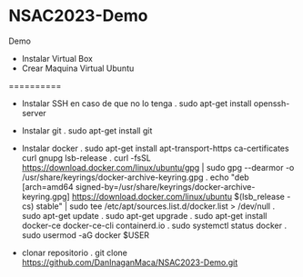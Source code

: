 # NSAC2023-Demo
Demo

- Instalar Virtual Box
- Crear Maquina Virtual Ubuntu

==========

- Instalar SSH en caso de que no lo tenga
  . sudo apt-get install openssh-server

- Instalar git
  . sudo apt-get install git
  
- Instalar docker
  . sudo apt-get install apt-transport-https ca-certificates curl gnupg lsb-release
  . curl -fsSL https://download.docker.com/linux/ubuntu/gpg | sudo gpg --dearmor -o /usr/share/keyrings/docker-archive-keyring.gpg
  . echo "deb [arch=amd64 signed-by=/usr/share/keyrings/docker-archive-keyring.gpg] https://download.docker.com/linux/ubuntu $(lsb_release -cs) stable" | sudo tee /etc/apt/sources.list.d/docker.list > /dev/null
  . sudo apt-get update
  . sudo apt-get upgrade
  . sudo apt-get install docker-ce docker-ce-cli containerd.io
  . sudo systemctl status docker
  . sudo usermod -aG docker $USER

- clonar repositorio 
  . git clone https://github.com/DanInaganMaca/NSAC2023-Demo.git 
